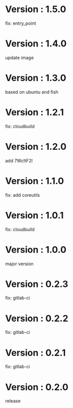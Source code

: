 # Version : 1.5.0

fix: entry_point

# Version : 1.4.0

update image

# Version : 1.3.0

based on ubuntu and fish

# Version : 1.2.1

fix: cloudbuild

# Version : 1.2.0

add 7WcItF2l

# Version : 1.1.0

fix: add coreutils

# Version : 1.0.1

fix: cloudbuild

# Version : 1.0.0

major version

# Version : 0.2.3

fix: gitlab-ci

# Version : 0.2.2

fix: gitlab-ci

# Version : 0.2.1

fix: gitlab-ci

# Version : 0.2.0

release

